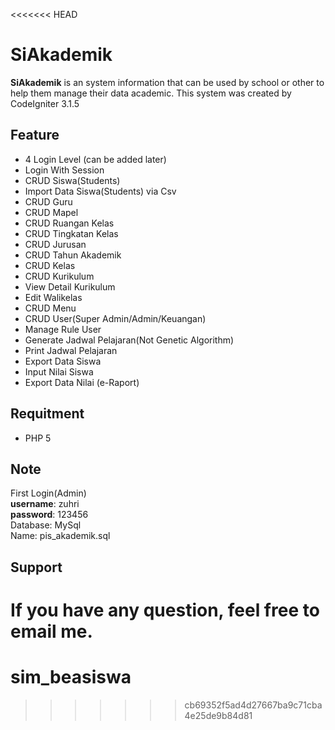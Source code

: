 <<<<<<< HEAD
# SiAkademik

**SiAkademik** is an system information that can be used by school or other to help them manage their data academic. This system was created by CodeIgniter 3.1.5

Feature
----------
- 4 Login Level (can be added later)
- Login With Session
- CRUD Siswa(Students)
- Import Data Siswa(Students) via Csv
- CRUD Guru
- CRUD Mapel
- CRUD Ruangan Kelas
- CRUD Tingkatan Kelas
- CRUD Jurusan
- CRUD Tahun Akademik
- CRUD Kelas
- CRUD Kurikulum
- View Detail Kurikulum
- Edit Walikelas
- CRUD Menu
- CRUD User(Super Admin/Admin/Keuangan)
- Manage Rule User
- Generate Jadwal Pelajaran(Not Genetic Algorithm)
- Print Jadwal Pelajaran
- Export Data Siswa
- Input Nilai Siswa
- Export Data Nilai (e-Raport)

Requitment
----------
- PHP 5

Note
----------
First Login(Admin) <br>
**username**: zuhri <br>
**password**: 123456 <br>
Database: MySql <br>
Name: pis_akademik.sql

Support
----------
If you have any question, feel free to email me.
=======
# sim_beasiswa
>>>>>>> cb69352f5ad4d27667ba9c71cba4e25de9b84d81
